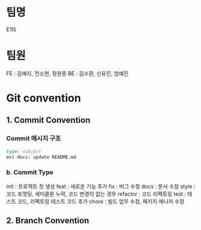 # 팀명
E1I5

# 팀원
FE : 김예지, 전소현, 정원종
BE : 김수환, 신유진, 엄예진

# Git convention
## 1. Commit Convention
### **Commit 메시지 구조**

```markdown
type: subject
ex) docs: update README.md
```

### b.  Commit Type
init : 프로젝트 첫 생성
feat : 새로운 기능 추가
fix : 버그 수정
docs : 문서 수정
style : 코드 포맷팅, 세미콜론 누락, 코드 변경이 없는 경우
refactor : 코드 리펙토링
test : 테스트 코드, 리펙토링 테스트 코드 추가
chore : 빌드 업무 수정, 패키지 매니저 수정

## 2.  Branch Convention
